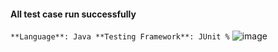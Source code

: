 #### All test case run successfully 

`
  **Language**: Java
  **Testing Framework**: JUnit %
`
![image](https://github.com/user-attachments/assets/407d0786-1494-4b93-9aeb-afc5e26496f2)
